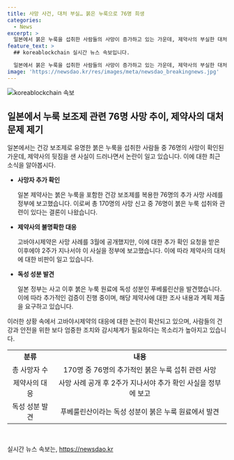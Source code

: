 ```yaml
---
title: 사망 사건, 대처 부실… 붉은 누룩으로 76명 희생
categories:
  - News
excerpt: >
  일본에서 붉은 누룩을 섭취한 사람들의 사망이 증가하고 있는 가운데, 제약사의 부실한 대처가 논란이 되고 있습니다. 고바야시제약은 76명의 추가 사망자를 보고했지만, 이를 정부에 늦게 보고한 것으로 알려져 추가 비판을 받고 있습니다. 해당 제품은 약 110만 개가 팔렸으며, 독성 성분이 발견되어 정부의 추가 조사가 이뤄지고 있습니다. (150자)
feature_text: >
  ## koreablockchain 실시간 뉴스 속보입니다.

  일본에서 붉은 누룩을 섭취한 사람들의 사망이 증가하고 있는 가운데, 제약사의 부실한 대처가 논란이 되고 있습니다. 고바야시제약은 76명의 추가 사망자를 보고했지만, 이를 정부에 늦게 보고한 것으로 알려져 추가 비판을 받고 있습니다. 해당 제품은 약 110만 개가 팔렸으며, 독성 성분이 발견되어 정부의 추가 조사가 이뤄지고 있습니다. (150자)
image: 'https://newsdao.kr/res/images/meta/newsdao_breakingnews.jpg'
---
```


<p><img src="https://newsdao.kr/res/images/meta/newsdao_breakingnews.jpg" alt="koreablockchain 속보" /></p>

<h2 data-ke-size="size26">일본에서 누룩 보조제 관련 76명 사망 추이,  제약사의 대처 문제 제기</h2>

<p data-ke-size="size16">일본에서는 건강 보조제로 유명한 붉은 누룩을 섭취한 사람들 중 76명의 사망이 확인된 가운데, 제약사의 뒷짐을 샌 사실이 드러나면서 논란이 일고 있습니다. 이에 대한 최근 소식을 알아봅시다.</p>

<ul>
  <li><b>사망자 추가 확인</b></li>
  <p data-ke-size="size16">일본 제약사는 붉은 누룩을 포함한 건강 보조제를 복용한 76명의 추가 사망 사례를 정부에 보고했습니다. 이로써 총 170명의 사망 신고 중 76명이 붉은 누룩 섭취와 관련이 있다는 결론이 나왔습니다.</p>
  <li><b>제약사의 불명확한 대응</b></li>
  <p data-ke-size="size16">고바야시제약은 사망 사례를 3월에 공개했지만, 이에 대한 추가 확인 요청을 받은 이후에야 2주가 지나서야 이 사실을 정부에 보고했습니다. 이에 따라 제약사의 대처에 대한 비판이 일고 있습니다.</p>
  <li><b>독성 성분 발견</b></li>
  <p data-ke-size="size16">일본 정부는 사고 이후 붉은 누룩 원료에 독성 성분인 푸베룰린산을 발견했습니다. 이에 따라 추가적인 검증이 진행 중이며, 해당 제약사에 대한 조사 내용과 계획 제출을 요구하고 있습니다.</p>
</ul>

<p data-ke-size="size16">이러한 상황 속에서 고바야시제약의 대응에 대한 논란이 확산되고 있으며, 사람들의 건강과 안전을 위한 보다 엄중한 조치와 감시체계가 필요하다는 목소리가 높아지고 있습니다.</p>

<table>
  <tr>
    <td style="text-align: center; height: 17px;"><b>분류</b></td>
    <td style="text-align: center; height: 17px;"><b>내용</b></td>
  </tr>
  <tr>
    <td style="text-align: center;">총 사망자 수</td>
    <td style="text-align: center;">170명 중 76명의 추가적인 붉은 누룩 섭취 관련 사망</td>
  </tr>
  <tr>
    <td style="text-align: center;">제약사의 대응</td>
    <td style="text-align: center;">사망 사례 공개 후 2주가 지나서야 추가 확인 사실을 정부에 보고</td>
  </tr>
  <tr>
    <td style="text-align: center;">독성 성분 발견</td>
    <td style="text-align: center;">푸베룰린산이라는 독성 성분이 붉은 누룩 원료에서 발견</td>
  </tr>
</table>

<p data-ke-size="size16">&nbsp;</p>
실시간 뉴스 속보는, <a href="https://newsdao.kr" rel="dofollow">https://newsdao.kr</a>



